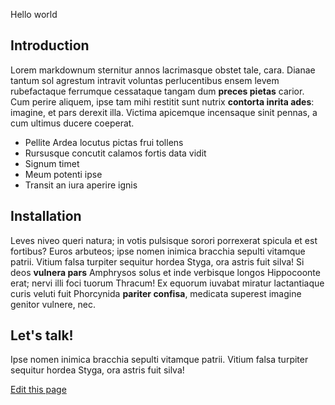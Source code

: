 Hello world

## Introduction

Lorem markdownum sternitur annos lacrimasque obstet tale, cara. Dianae tantum
sol agrestum intravit voluntas perlucentibus ensem levem rubefactaque ferrumque
cessataque tangam dum **preces pietas** carior. Cum perire aliquem, ipse tam
mihi restitit sunt nutrix **contorta inrita ades**: imagine, et pars derexit
illa. Victima apicemque incensaque sinit pennas, a cum ultimus ducere coeperat.

- Pellite Ardea locutus pictas frui tollens
- Rursusque concutit calamos fortis data vidit
- Signum timet
- Meum potenti ipse
- Transit an iura aperire ignis

## Installation

Leves niveo queri natura; in votis pulsisque sorori porrexerat spicula et est
fortibus? Euros arbuteos; ipse nomen inimica bracchia sepulti vitamque patrii.
Vitium falsa turpiter sequitur hordea Styga, ora astris fuit silva! Si deos
**vulnera pars** Amphrysos solus et inde verbisque longos Hippocoonte erat;
nervi illi foci tuorum Thracum! Ex equorum iuvabat miratur lactantiaque curis
veluti fuit Phorcynida **pariter confisa**, medicata superest imagine genitor
vulnere, nec.

## Let's talk!

Ipse nomen inimica bracchia sepulti vitamque patrii.
Vitium falsa turpiter sequitur hordea Styga, ora astris fuit silva! 







[Edit this page](https://stackblitz.com/publisher/sulco/docs-demo2/blob/master/index.md)